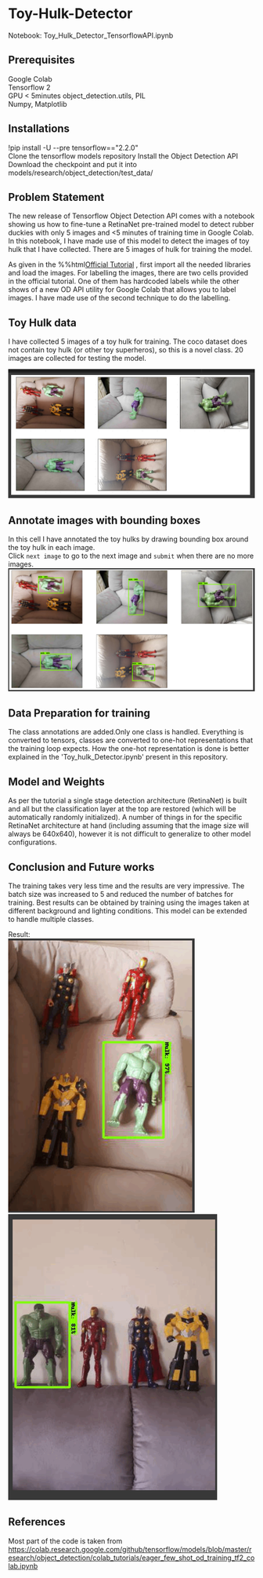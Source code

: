 # Toy-Hulk-Detector

Notebook: Toy_Hulk_Detector_TensorflowAPI.ipynb

## Prerequisites

Google Colab  
Tensorflow 2  
GPU < 5minutes 
object_detection.utils, PIL  
Numpy, Matplotlib  

## Installations

!pip install -U --pre tensorflow=="2.2.0"  
Clone the tensorflow models repository
Install the Object Detection API
Download the checkpoint and put it into models/research/object_detection/test_data/

## Problem Statement
The new release of Tensorflow Object Detection API comes with a notebook showing us how to fine-tune a RetinaNet pre-trained model to detect rubber duckies with only 5 images and <5 minutes of training time in Google Colab. In this notebook, I have made use of this model to detect the images of toy hulk that I have collected. There are 5 images of hulk for training the model.

As given in the %%html<a href="https://colab.research.google.com/github/tensorflow/models/blob/master/research/object_detection/colab_tutorials/eager_few_shot_od_training_tf2_colab.ipynb">Official Tutorial</a> , first import all the needed libraries and load the images. For labelling the images, there are two cells provided in the official tutorial. One of them has hardcoded labels while the other shows of a new OD API utility for Google Colab that allows you to label images. I have made use of the second technique to do the labelling.

## Toy Hulk data
I have collected 5 images of a toy hulk for training. The coco dataset does not contain toy hulk (or other toy superheros), so this is a novel class. 20 images are collected for testing the model.

![alt text](https://github.com/sabdha/Toy-Hulk-Detector/blob/main/Training_set.png)

## Annotate images with bounding boxes

In this cell I have  annotated the toy hulks by drawing bounding box around the toy hulk in each image.   
Click `next image` to go to the next image and `submit` when there are no more images.
![alt text](https://github.com/sabdha/Toy-Hulk-Detector/blob/main/training_annotated.png)

## Data Preparation for training
The class annotations are added.Only one class is handled. Everything is converted to tensors, classes are converted to one-hot representations that the training loop expects. How the one-hot representation is done is better explained in the 'Toy_hulk_Detector.ipynb' present in this repository. 

## Model and Weights
As per the tutorial a single stage detection architecture (RetinaNet) is built and all but the classification layer at the top are restored (which will be automatically randomly initialized). A number of things in for the specific RetinaNet architecture at hand (including assuming that the image size will always be 640x640), however it is not difficult to generalize to other model configurations.

## Conclusion and Future works
The training takes very less time and the results are very impressive. The batch size was increased to 5 and reduced the number of batches for training.
Best results can be obtained by training using the images taken at different background and lighting conditions. This model can be extended to handle multiple classes.

Result:   
![alt text](https://github.com/sabdha/Toy-Hulk-Detector/blob/main/result1.png)  
![alt text](https://github.com/sabdha/Toy-Hulk-Detector/blob/main/result2.png)


## References
Most part of the code is taken from  
https://colab.research.google.com/github/tensorflow/models/blob/master/research/object_detection/colab_tutorials/eager_few_shot_od_training_tf2_colab.ipynb
